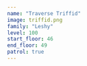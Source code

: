 ```yaml
---
name: "Traverse Triffid"
image: triffid.png
family: "Leshy"
level: 100
start_floor: 46
end_floor: 49
patrol: true
---
```

